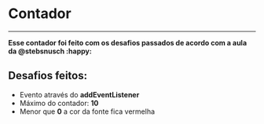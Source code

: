 # Contador

------

**Esse contador foi feito com os desafios passados de acordo com a aula da @stebsnusch :happy:**

## Desafios feitos:

- Evento através do **addEventListener**
- Máximo do contador: **10**
- Menor que **0** a cor da fonte fica vermelha

